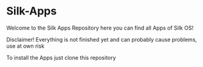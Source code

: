 # Silk-Apps
Welcome to the Silk Apps Repository here you can find all Apps of Silk OS!

Disclaimer! Everything is not finished yet and can probably cause problems, use at own risk

To install the Apps just clone this repository
